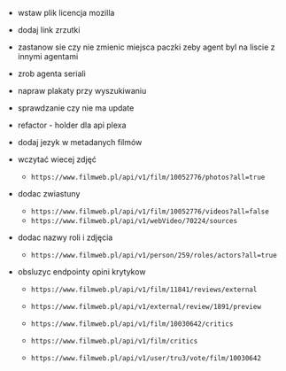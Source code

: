- wstaw plik licencja mozilla
- dodaj link zrzutki
- zastanow sie czy nie zmienic miejsca paczki zeby agent byl na liscie z innymi agentami


- zrob agenta seriali
- napraw plakaty przy wyszukiwaniu
- sprawdzanie czy nie ma update
- refactor - holder dla api plexa
- dodaj jezyk w metadanych filmów
- wczytać wiecej zdjęć
    - `https://www.filmweb.pl/api/v1/film/10052776/photos?all=true`
- dodac zwiastuny
    - `https://www.filmweb.pl/api/v1/film/10052776/videos?all=false`
    - `https://www.filmweb.pl/api/v1/webVideo/70224/sources`
- dodac nazwy roli i zdjęcia
    - `https://www.filmweb.pl/api/v1/person/259/roles/actors?all=true`
- obsluzyc endpointy opini krytykow
    - `https://www.filmweb.pl/api/v1/film/11841/reviews/external`
    - `https://www.filmweb.pl/api/v1/external/review/1891/preview`
    
    - `https://www.filmweb.pl/api/v1/film/10030642/critics`
    - `https://www.filmweb.pl/api/v1/film/critics`
    - `https://www.filmweb.pl/api/v1/user/tru3/vote/film/10030642`
